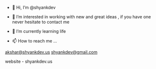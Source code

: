 - 👋 Hi, I’m @shyankdev
- 👀 I’m interested in working with new and great ideas , if you have one never hesitate to contact me 
- 🌱 I’m currently learning life 


- 📫 How to reach me ... 

akshar@shyankdev.us
shyankdev@gmail.com

website - shyankdev.us

<!---
shyankdev/shyankdev is a ✨ special ✨ repository because its `README.md` (this file) appears on your GitHub profile.
You can click the Preview link to take a look at your changes.
--->

